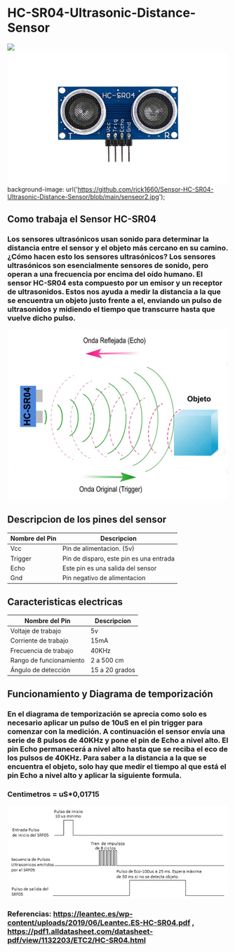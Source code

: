 # HC-SR04-Ultrasonic-Distance-Sensor

![]('https://img.dxcdn.com/newprdimgs/20201222/11addabbf77d0d9ff7757832f45a25fb.jpg')
![Sensor HC-SR04](https://github.com/rick1660/Sensor-HC-SR04-Ultrasonic-Distance-Sensor/blob/main/senseor2.jpg)
background-image: url('https://github.com/rick1660/Sensor-HC-SR04-Ultrasonic-Distance-Sensor/blob/main/senseor2.jpg');

## Como trabaja el Sensor HC-SR04

### Los sensores ultrasónicos usan sonido para determinar la distancia entre el sensor y el objeto más cercano en su camino. ¿Cómo hacen esto los sensores ultrasónicos? Los sensores ultrasónicos son esencialmente sensores de sonido, pero operan a una frecuencia por encima del oído humano. El sensor HC-SR04 esta compuesto por un emisor y un receptor de ultrasonidos. Estos nos ayuda a medir la distancia a la que se encuentra un objeto justo frente a el, enviando un pulso de ultrasonidos y midiendo el tiempo que transcurre hasta que vuelve dicho pulso.

![Sensor HC-SR04](https://github.com/rick1660/Sensor-HC-SR04-Ultrasonic-Distance-Sensor/blob/main/diagrama1.jpg)

## Descripcion de los pines del sensor

| Nombre del Pin |                Descripcion              |
| ---------------| ----------------------------------------|
|Vcc             | Pin de alimentacion. (5v)               |
|Trigger         | Pin de disparo, este pin es una entrada | 
|Echo            | Este pin es una salida del sensor       |
|Gnd             | Pin negativo de alimentacion            |


## Caracteristicas electricas

| Nombre del Pin        |                Descripcion              |
| ----------------------| ----------------------------------------|
|Voltaje de trabajo     | 5v                                      |
|Corriente de trabajo   | 15mA                                    | 
|Frecuencia de trabajo  | 40KHz                                   |
|Rango de funcionamiento| 2 a 500 cm                              |
|Ángulo de detección    | 15 a 20 grados                          |

## Funcionamiento y Diagrama de temporización

### En el diagrama de temporización se aprecia como solo es necesario aplicar un pulso de 10uS en el pin trigger para comenzar con la medición. A continuación el sensor envía una serie de 8 pulsos de 40KHz y pone el pin de Echo a nivel alto. El pin Echo permanecerá a nivel alto hasta que se reciba el eco de los pulsos de 40KHz. Para saber a la distancia a la que se encuentra el objeto, solo hay que medir el tiempo al que está el pin Echo a nivel alto y aplicar la siguiente formula. 

### Centimetros = uS*0,01715

![Diagrama](https://github.com/rick1660/Sensor-HC-SR04-Ultrasonic-Distance-Sensor/blob/main/diagrama2.png)



                                          



### Referencias: https://leantec.es/wp-content/uploads/2019/06/Leantec.ES-HC-SR04.pdf , https://pdf1.alldatasheet.com/datasheet-pdf/view/1132203/ETC2/HC-SR04.html


